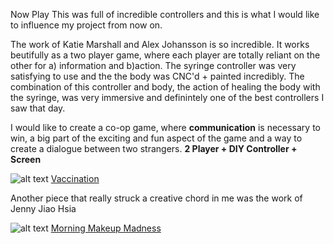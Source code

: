 Now Play This was full of incredible controllers and this is what I would like to influence my project from now on.

The work of Katie Marshall and Alex Johansson is so incredible. It works beutifully as a two player game, where each player are totally reliant on the other for a) information and b)action. The syringe controller was very satisfying to use and the the body was CNC'd + painted incredibly. The combination of this controller and body, the action of healing the body with the syringe, was very immersive and definintely one of the best controllers I saw that day.

I would like to create a co-op game, where **communication** is necessary to win, a big part of the exciting and fun aspect of the game and a way to create a dialogue between two strangers. **2 Player + DIY Controller + Screen**

![alt text](https://annaclow.github.io/blogImages/vaccination.png "Vaccination")
[Vaccination](https://alexvscoding.itch.io/vaccination)

Another piece that really struck a creative chord in me was the work of Jenny Jiao Hsia

![alt text](https://annaclow.github.io/blogImages/JennyJsia.png "Morning Makeup Madness")
[Morning Makeup Madness](https://q_dork.itch.io/morning-makeup-madness)
